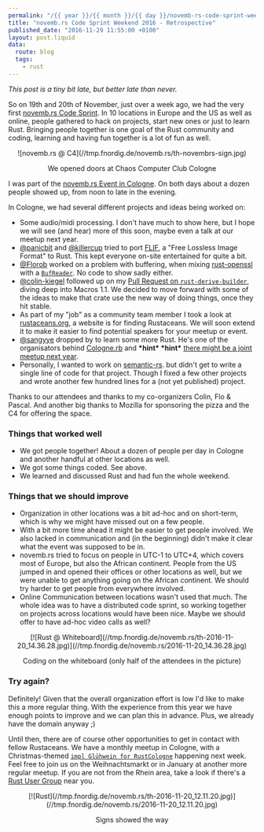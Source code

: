 ```yaml
---
permalink: "/{{ year }}/{{ month }}/{{ day }}/novemb-rs-code-sprint-weekend-2016-retrospective"
title: "novemb.rs Code Sprint Weekend 2016 - Retrospective"
published_date: "2016-11-29 11:55:00 +0100"
layout: post.liquid
data:
  route: blog
  tags:
    - rust
---
```

*This post is a tiny bit late, but better late than never.*

So on 19th and 20th of November, just over a week ago, we had the very first [novemb.rs Code Sprint](http://novemb.rs/).
In 10 locations in Europe and the US as well as online, people gathered to hack on projects, start new ones or just to learn Rust.
Bringing people together is one goal of the Rust community and coding, learning and having fun together is a lot of fun as well.

<center>
![novemb.rs @ C4](//tmp.fnordig.de/novemb.rs/th-novembrs-sign.jpg)
<p>We opened doors at Chaos Computer Club Cologne</p>
</center>

I was part of the [novemb.rs Event in Cologne](http://rust.cologne/2016/11/19/novemb-rs.html).
On both days about a dozen people showed up, from noon to late in the evening.

In Cologne, we had several different projects and ideas being worked on:

* Some audio/midi processing. I don't have much to show here, but I hope we will see (and hear) more of this soon, maybe even a talk at our meetup next year.
* [@panicbit](https://github.com/panicbit) and [@killercup](https://github.com/killercup) tried to port [FLIF](http://flif.info/), a "Free Lossless Image Format" to Rust. This kept everyone on-site entertained for quite a bit.
* [@Florob](https://github.com/Florob/rust-xmpp) worked on a problem with buffering, when mixing [rust-openssl](https://github.com/sfackler/rust-openssl) with a [`BufReader`](https://doc.rust-lang.org/stable/std/io/struct.BufReader.html). No code to show sadly either.
* [@colin-kiegel](https://github.com/colin-kiegel) followed up on my [Pull Request on `rust-derive-builder`](https://github.com/colin-kiegel/rust-derive-builder/pull/28), diving deep into Macros 1.1. We decided to move forward with some of the ideas to make that crate use the new way of doing things, once they hit stable.
* As part of my "job" as a community team member I took a look at [rustaceans.org](http://rustaceans.org/), a website is for finding Rustaceans. We will soon extend it to make it easier to find potential speakers for your meetup or event.
* [@sangyye](https://twitter.com/sangyye) dropped by to learn some more Rust. He's one of the organisators behind [Cologne.rb](http://cologne.onruby.de/) and **\*hint\* \*hint\*** [there might be a joint meetup next year](https://github.com/Rustaceans/rust-cologne/issues/19).
* Personally, I wanted to work on [semantic-rs](https://github.com/semantic-rs/semantic-rs/). but didn't get to write a single line of code for that project.
Though I fixed a few other projects and wrote another few hundred lines for a (not yet published) project.

Thanks to our attendees and thanks to my co-organizers Colin, Flo & Pascal.
And another big thanks to Mozilla for sponsoring the pizza and the C4 for offering the space.

### Things that worked well

* We got people together! About a dozen of people per day in Cologne and another handful at other locations as well.
* We got some things coded. See above.
* We learned and discussed Rust and had fun the whole weekend.

### Things that we should improve

* Organization in other locations was a bit ad-hoc and on short-term, which is why we might have missed out on a few people.
* With a bit more time ahead it might be easier to get people involved. We also lacked in communication and (in the beginning) didn't make it clear what the event was supposed to be in.
* novemb.rs tried to focus on people in UTC-1 to UTC+4, which covers most of Europe, but also the African continent.
    People from the US jumped in and opened their offices or other locations as well, but we were unable to get anything going on the African continent.
    We should try harder to get people from everywhere involved.
* Online Communication between locations wasn't used that much. The whole idea was to have a distributed code sprint, so working together on projects across locations would have been nice. Maybe we should offer to have ad-hoc video calls as well?

<center>
[![Rust @ Whiteboard](//tmp.fnordig.de/novemb.rs/th-2016-11-20_14.36.28.jpg)](//tmp.fnordig.de/novemb.rs/2016-11-20_14.36.28.jpg)
<p>Coding on the whiteboard (only half of the attendees in the picture)</p>
</center>

### Try again?

Definitely! Given that the overall organization effort is low I'd like to make this a more regular thing.
With the experience from this year we have enough points to improve and we can plan this in advance. Plus, we already have the domain anyway ;)

Until then, there are of course other opportunities to get in contact with fellow Rustaceans.
We have a monthly meetup in Cologne, with a Christmas-themed [`impl Glühwein for RustCologne`](http://rust.cologne/2016/12/07/christmas-maket.html) happening next week.
Feel free to join us on the Weihnachtsmarkt or in January at another more regular meetup.
If you are not from the Rhein area, take a look if there's a [Rust User Group](https://www.rust-lang.org/en-US/user-groups.html) near you.


<center>
[![Rust](//tmp.fnordig.de/novemb.rs/th-2016-11-20_12.11.20.jpg)](//tmp.fnordig.de/novemb.rs/2016-11-20_12.11.20.jpg)
<p>Signs showed the way</p>
</center>
